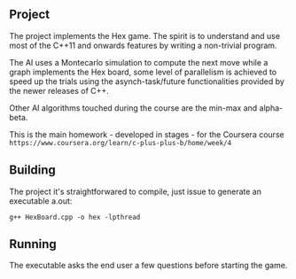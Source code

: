Project
-------

The project implements the Hex game. The spirit is to understand and use most of the C++11 and onwards features
by writing a non-trivial program. 

The AI uses a Montecarlo simulation to compute the next move while a graph implements the Hex board, some level
of parallelism is achieved to speed up the trials using the asynch-task/future functionalities provided by the
newer releases of C++.

Other AI algorithms touched during the course are the min-max and alpha-beta.

This is the main homework - developed in stages - for the Coursera course
`https://www.coursera.org/learn/c-plus-plus-b/home/week/4`

Building
-------

The project it's straightforwared to compile, just issue to generate an executable a.out:

`g++ HexBoard.cpp -o hex -lpthread`

Running
-------

The executable asks the end user a few questions before starting the game.
